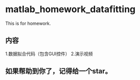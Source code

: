 # matlab_homework_datafitting
This is for homework.

## 内容
1.数据拟合代码（包含GUI控件）
2.演示视频

## 如果帮助到你了，记得给一个star。
